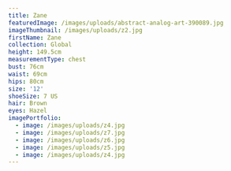 ```yaml
---
title: Zane
featuredImage: /images/uploads/abstract-analog-art-390089.jpg
imageThumbnail: /images/uploads/z2.jpg
firstName: Zane
collection: Global
height: 149.5cm
measurementType: chest
bust: 76cm
waist: 69cm
hips: 80cm
size: '12'
shoeSize: 7 US
hair: Brown
eyes: Hazel
imagePortfolio:
  - image: /images/uploads/z4.jpg
  - image: /images/uploads/z7.jpg
  - image: /images/uploads/z6.jpg
  - image: /images/uploads/z5.jpg
  - image: /images/uploads/z4.jpg
---
```


